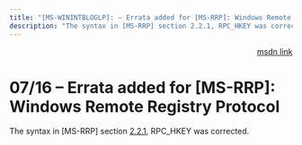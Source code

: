 ```yaml
---
title: "[MS-WININTBLOGLP]: – Errata added for [MS-RRP]: Windows Remote Registry Protocol"
description: "The syntax in [MS-RRP] section 2.2.1, RPC_HKEY was corrected."
---
```


<p align="right"><a href="https://msdn.microsoft.com/en-us/library/2fc4b30b-2771-4e15-ae46-9d3eb980fed5">msdn link</a></p>
 <h1 class="heading">07/16 – Errata added for [MS-RRP]: Windows Remote Registry Protocol</h1>
 

<p>The syntax in [MS-RRP] section <a href="/openspecs/windows_protocols/MS-RRP/cb614416-5518-4902-bcf7-79963372d4f1">2.2.1</a>,
RPC_HKEY was corrected.</p>


